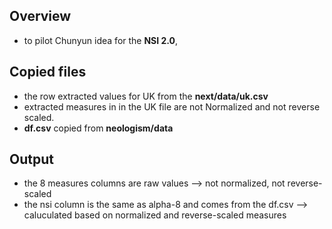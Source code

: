 ## Overview
 - to pilot Chunyun idea for the **NSI 2.0**,


 ## Copied files 
 - the row extracted values for UK from the **next/data/uk.csv**
 - extracted measures in in the UK file are not Normalized and not reverse scaled.
 - **df.csv** copied from **neologism/data**

 ## Output
 - the 8 measures columns are raw values --> not normalized, not reverse-scaled
 - the nsi column is the same as alpha-8 and comes from the df.csv --> caluculated based on normalized and reverse-scaled measures
